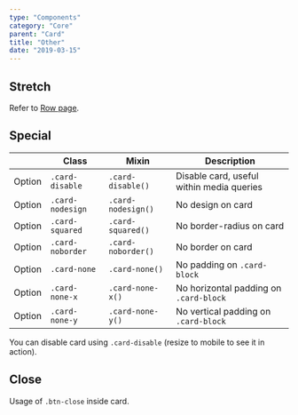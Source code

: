 ```yaml
---
type: "Components"
category: "Core"
parent: "Card"
title: "Other"
date: "2019-03-15"
---
```


## Stretch

Refer to [Row page](/core/row/other#stretch).

## Special

<div class="table-scroll">

|                         | Class                                     | Mixin                         | Description                   |
| ----------------------- | ----------------------------------------- | ----------------------------- | ----------------------------- |
| Option                  | `.card-disable`                | `.card-disable()`        | Disable card, useful within media queries            |
| Option                  | `.card-nodesign`                | `.card-nodesign()`        | No design on card            |
| Option                  | `.card-squared`                | `.card-squared()`        | No border-radius on card            |
| Option                  | `.card-noborder`                | `.card-noborder()`        | No border on card            |
| Option                  | `.card-none`                | `.card-none()`        | No padding on `.card-block`            |
| Option                  | `.card-none-x`                | `.card-none-x()`        | No horizontal padding on `.card-block`            |
| Option                  | `.card-none-y`                | `.card-none-y()`        | No vertical padding on `.card-block`            |

</div>

You can disable card using `.card-disable` (resize to mobile to see it in action).

<demo>
  <demovanilla src="vanilla/components/core/card/disable">
  </demovanilla>
</demo>

## Close

Usage of `.btn-close` inside card.

<demo>
  <demovanilla src="vanilla/components/core/card/close">
  </demovanilla>
</demo>
